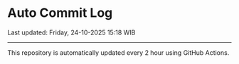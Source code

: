 # Auto Commit Log

Last updated: Friday, 24-10-2025 15:18 WIB

---

This repository is automatically updated every 2 hour using GitHub Actions.
